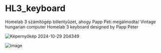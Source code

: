 # HL3_keyboard
Homelab 3 számítógép billentyűzet, ahogy Papp Peti megálmodta/ Vintage hungarian computer Homelab 3 keyboard designed by Papp Péter

![Képernyőkép 2024-10-29 204349](https://github.com/user-attachments/assets/d2f0496a-6d8e-4bf4-9de5-c92e1b8fe81d)

![image](https://github.com/user-attachments/assets/7c237aa0-fe7c-4449-be9c-0dddd33782c9)
